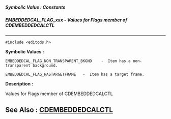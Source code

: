 ##### Symbolic Value : Constants
##### EMBEDDEDCAL_FLAG_xxx - Values for Flags member of CDEMBEDDEDCALCTL
---
```
#include <editods.h>
```

**Symbolic Values :**

	EMBEDDEDCAL_FLAG_NON_TRANSPARENT_BKGND	  -  Item has a non-transparent background.

	EMBEDDEDCAL_FLAG_HASTARGETFRAME	  -  Item has a target frame.


**Description :**

Values for Flags member of CDEMBEDDEDCALCTL


**See Also :**
[CDEMBEDDEDCALCTL](/domino-c-api-docs/reference/Data/CDEMBEDDEDCALCTL)
---
